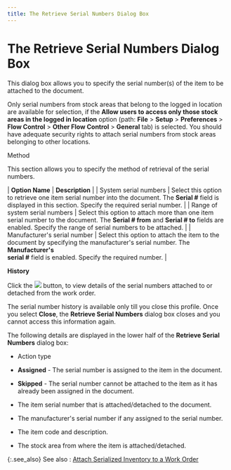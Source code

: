 ```yaml
---
title: The Retrieve Serial Numbers Dialog Box
---
```


# The Retrieve Serial Numbers Dialog Box


This dialog box allows you to specify the serial number(s)  of the item to be attached to the document.


Only serial numbers from stock areas that belong to the logged in location  are available for selection, if the **Allow 
 users to access only those stock areas in the logged in location** option  (path: **File** > **Setup**  > **Preferences** > **Flow 
 Control** > **Other Flow Control**  > **General** tab) is selected.  You should have adequate security rights to attach serial numbers from  stock areas belonging to other locations.


Method


This section allows you to specify the method of retrieval of the serial  numbers.


| **Option Name** | **Description** |
| System serial numbers | Select this option to retrieve one item serial number into the document.  The **Serial #** field is displayed  in this section. Specify the required serial number. |
| Range of system serial numbers | Select this option to attach more than one item serial number to the  document. The **Serial # from** and  **Serial # to** fields are enabled.  Specify the range of serial numbers to be attached. |
| Manufacturer's serial number | Select this option to attach the item to the document by specifying  the manufacturer's serial number. The **Manufacturer's <br/> serial #** field is enabled. Specify the required number. |



**History**


Click the ![]({{site.ba_baseurl}}/img/ba_history_button.gif) button, to view details of the serial numbers  attached to or detached from the work order.


The serial number history is available only till you close this profile.  Once you select **Close**, the **Retrieve Serial Numbers** dialog box closes  and you cannot access this information again.


The following details are displayed in the lower half of the **Retrieve 
 Serial Numbers** dialog box:

- Action type


- **Assigned**  - The serial number is assigned to the item in the document.
- **Skipped**  - The serial number cannot be attached to the item as it has already been  assigned in the document.


- The item serial  number that is attached/detached to the document.
- The manufacturer's  serial number if any assigned to the serial number.
- The item code  and description.
- The stock area  from where the item is attached/detached.



{:.see_also}
See also
: [Attach  Serialized Inventory to a Work Order]({{site.ba_baseurl}}/prod-asm/att-cmt-items-to-wo/ser-items/serialized-inventory.html)

